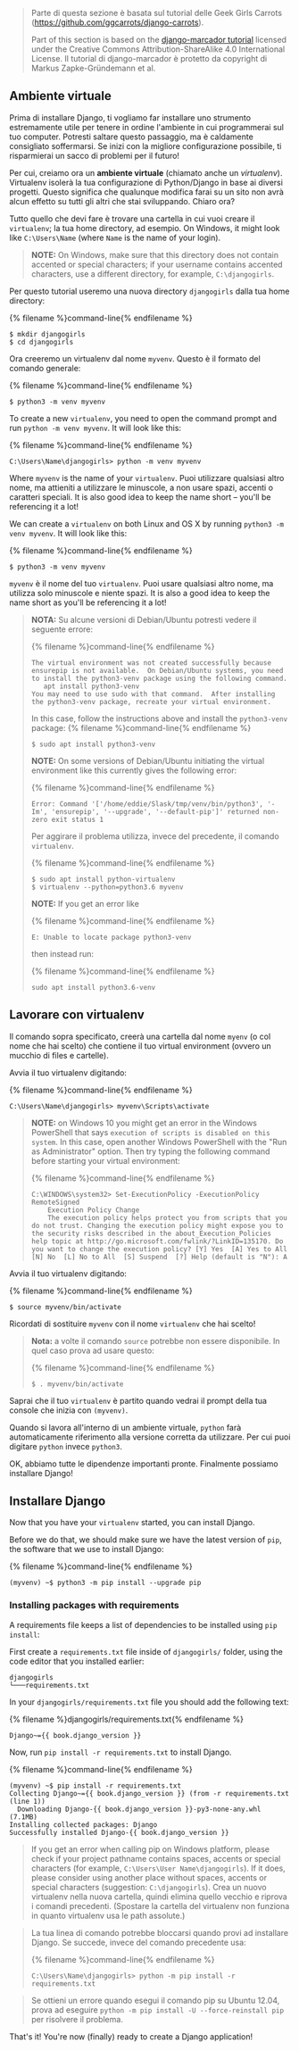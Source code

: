 > Parte di questa sezione è basata sul tutorial delle Geek Girls Carrots (https://github.com/ggcarrots/django-carrots).
> 
> Part of this section is based on the [django-marcador tutorial](http://django-marcador.keimlink.de/) licensed under the Creative Commons Attribution-ShareAlike 4.0 International License. Il tutorial di django-marcador è protetto da copyright di Markus Zapke-Gründemann et al.

## Ambiente virtuale

Prima di installare Django, ti vogliamo far installare uno strumento estremamente utile per tenere in ordine l'ambiente in cui programmerai sul tuo computer. Potresti saltare questo passaggio, ma è caldamente consigliato soffermarsi. Se inizi con la migliore configurazione possibile, ti risparmierai un sacco di problemi per il futuro!

Per cui, creiamo ora un **ambiente virtuale** (chiamato anche un *virtualenv*). Virtualenv isolerà la tua configurazione di Python/Django in base ai diversi progetti. Questo significa che qualunque modifica farai su un sito non avrà alcun effetto su tutti gli altri che stai sviluppando. Chiaro ora?

Tutto quello che devi fare è trovare una cartella in cui vuoi creare il `virtualenv`; la tua home directory, ad esempio. On Windows, it might look like `C:\Users\Name` (where `Name` is the name of your login).

> **NOTE:** On Windows, make sure that this directory does not contain accented or special characters; if your username contains accented characters, use a different directory, for example, `C:\djangogirls`.

Per questo tutorial useremo una nuova directory `djangogirls` dalla tua home directory:

{% filename %}command-line{% endfilename %}

    $ mkdir djangogirls
    $ cd djangogirls
    

Ora creeremo un virtualenv dal nome `myvenv`. Questo è il formato del comando generale:

{% filename %}command-line{% endfilename %}

    $ python3 -m venv myvenv
    

<!--sec data-title="Virtual environment: Windows" data-id="virtualenv_installation_windows"
data-collapse=true ces-->

To create a new `virtualenv`, you need to open the command prompt and run `python -m venv myvenv`. It will look like this:

{% filename %}command-line{% endfilename %}

    C:\Users\Name\djangogirls> python -m venv myvenv
    

Where `myvenv` is the name of your `virtualenv`. Puoi utilizzare qualsiasi altro nome, ma attieniti a utilizzare le minuscole, a non usare spazi, accenti o caratteri speciali. It is also good idea to keep the name short – you'll be referencing it a lot!

<!--endsec-->

<!--sec data-title="Virtual environment: Linux and OS X" data-id="virtualenv_installation_linuxosx"
data-collapse=true ces-->

We can create a `virtualenv` on both Linux and OS X by running `python3 -m venv myvenv`. It will look like this:

{% filename %}command-line{% endfilename %}

    $ python3 -m venv myvenv
    

`myvenv` è il nome del tuo `virtualenv`. Puoi usare qualsiasi altro nome, ma utilizza solo minuscole e niente spazi. It is also a good idea to keep the name short as you'll be referencing it a lot!

> **NOTA:** Su alcune versioni di Debian/Ubuntu potresti vedere il seguente errore:
> 
> {% filename %}command-line{% endfilename %}
> 
>     The virtual environment was not created successfully because ensurepip is not available.  On Debian/Ubuntu systems, you need to install the python3-venv package using the following command.
>        apt install python3-venv
>     You may need to use sudo with that command.  After installing the python3-venv package, recreate your virtual environment.
>     
> 
> In this case, follow the instructions above and install the `python3-venv` package: {% filename %}command-line{% endfilename %}
> 
>     $ sudo apt install python3-venv
>     
> 
> **NOTE:** On some versions of Debian/Ubuntu initiating the virtual environment like this currently gives the following error:
> 
> {% filename %}command-line{% endfilename %}
> 
>     Error: Command '['/home/eddie/Slask/tmp/venv/bin/python3', '-Im', 'ensurepip', '--upgrade', '--default-pip']' returned non-zero exit status 1
>     
> 
> Per aggirare il problema utilizza, invece del precedente, il comando `virtualenv`.
> 
> {% filename %}command-line{% endfilename %}
> 
>     $ sudo apt install python-virtualenv
>     $ virtualenv --python=python3.6 myvenv
>     
> 
> **NOTE:** If you get an error like
> 
> {% filename %}command-line{% endfilename %}
> 
>     E: Unable to locate package python3-venv
>     
> 
> then instead run:
> 
> {% filename %}command-line{% endfilename %}
> 
>     sudo apt install python3.6-venv
>     

<!--endsec-->

## Lavorare con virtualenv

Il comando sopra specificato, creerà una cartella dal nome `myenv` (o col nome che hai scelto) che contiene il tuo virtual environment (ovvero un mucchio di files e cartelle).

<!--sec data-title="Working with virtualenv: Windows" data-id="virtualenv_windows"
data-collapse=true ces-->

Avvia il tuo virtualenv digitando:

{% filename %}command-line{% endfilename %}

    C:\Users\Name\djangogirls> myvenv\Scripts\activate
    

> **NOTE:** on Windows 10 you might get an error in the Windows PowerShell that says `execution of scripts is disabled on this system`. In this case, open another Windows PowerShell with the "Run as Administrator" option. Then try typing the following command before starting your virtual environment:
> 
> {% filename %}command-line{% endfilename %}
> 
>     C:\WINDOWS\system32> Set-ExecutionPolicy -ExecutionPolicy RemoteSigned
>         Execution Policy Change
>         The execution policy helps protect you from scripts that you do not trust. Changing the execution policy might expose you to the security risks described in the about_Execution_Policies help topic at http://go.microsoft.com/fwlink/?LinkID=135170. Do you want to change the execution policy? [Y] Yes  [A] Yes to All  [N] No  [L] No to All  [S] Suspend  [?] Help (default is "N"): A
>     

<!--endsec-->

<!--sec data-title="Working with virtualenv: Linux and OS X" data-id="virtualenv_linuxosx"
data-collapse=true ces-->

Avvia il tuo virtualenv digitando:

{% filename %}command-line{% endfilename %}

    $ source myvenv/bin/activate
    

Ricordati di sostituire `myvenv` con il nome `virtualenv` che hai scelto!

> **Nota:** a volte il comando `source` potrebbe non essere disponibile. In quel caso prova ad usare questo:
> 
> {% filename %}command-line{% endfilename %}
> 
>     $ . myvenv/bin/activate
>     

<!--endsec-->

Saprai che il tuo `virtualenv` è partito quando vedrai il prompt della tua console che inizia con `(myvenv)`.

Quando si lavora all'interno di un ambiente virtuale, `python` farà automaticamente riferimento alla versione corretta da utilizzare. Per cui puoi digitare `python` invece `python3`.

OK, abbiamo tutte le dipendenze importanti pronte. Finalmente possiamo installare Django!

## Installare Django

Now that you have your `virtualenv` started, you can install Django.

Before we do that, we should make sure we have the latest version of `pip`, the software that we use to install Django:

{% filename %}command-line{% endfilename %}

    (myvenv) ~$ python3 -m pip install --upgrade pip
    

### Installing packages with requirements

A requirements file keeps a list of dependencies to be installed using `pip install`:

First create a `requirements.txt` file inside of `djangogirls/` folder, using the code editor that you installed earlier:

    djangogirls
    └───requirements.txt
    

In your `djangogirls/requirements.txt` file you should add the following text:

{% filename %}djangogirls/requirements.txt{% endfilename %}

    Django~={{ book.django_version }}
    

Now, run `pip install -r requirements.txt` to install Django.

{% filename %}command-line{% endfilename %}

    (myvenv) ~$ pip install -r requirements.txt
    Collecting Django~={{ book.django_version }} (from -r requirements.txt (line 1))
      Downloading Django-{{ book.django_version }}-py3-none-any.whl (7.1MB)
    Installing collected packages: Django
    Successfully installed Django-{{ book.django_version }}
    

<!--sec data-title="Installing Django: Windows" data-id="django_err_windows"
data-collapse=true ces-->

> If you get an error when calling pip on Windows platform, please check if your project pathname contains spaces, accents or special characters (for example, `C:\Users\User Name\djangogirls`). If it does, please consider using another place without spaces, accents or special characters (suggestion: `C:\djangogirls`). Crea un nuovo virtualenv nella nuova cartella, quindi elimina quello vecchio e riprova i comandi precedenti. (Spostare la cartella del virtualenv non funziona in quanto virtualenv usa le path assolute.)

<!--endsec-->

<!--sec data-title="Installing Django: Windows 8 and Windows 10" data-id="django_err_windows8and10"
data-collapse=true ces-->

> La tua linea di comando potrebbe bloccarsi quando provi ad installare Django. Se succede, invece del comando precedente usa:
> 
> {% filename %}command-line{% endfilename %}
> 
>     C:\Users\Name\djangogirls> python -m pip install -r requirements.txt
>     

<!--endsec-->

<!--sec data-title="Installing Django: Linux" data-id="django_err_linux"
data-collapse=true ces-->

> Se ottieni un errore quando esegui il comando pip su Ubuntu 12.04, prova ad eseguire `python -m pip install -U --force-reinstall pip` per risolvere il problema.

<!--endsec-->

That's it! You're now (finally) ready to create a Django application!